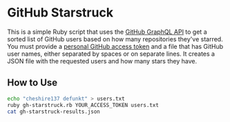 # GitHub Starstruck

This is a simple Ruby script that uses the
[GitHub GraphQL API](https://developer.github.com/v4/)
to get a sorted list of GitHub users based on how many repositories
they've starred. You must provide a
[personal GitHub access token](https://help.github.com/articles/creating-a-personal-access-token-for-the-command-line/)
and a file that has GitHub user names, either separated by spaces or
on separate lines. It creates a JSON file with the requested users
and how many stars they have.

## How to Use

```bash
echo "cheshire137 defunkt" > users.txt
ruby gh-starstruck.rb YOUR_ACCESS_TOKEN users.txt
cat gh-starstruck-results.json
```
